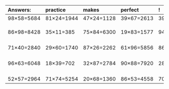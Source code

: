 | Answers: | practice | makes | perfect | ! |
| :--- | :--- | :--- | :--- | :--- |
| 98×58=5684 | 81×24=1944 | 47×24=1128 | 39×67=2613 | 39×25=975 | 
|   |   |   |   |   | 
|   |   |   |   |   | 
|   |   |   |   |   | 
| 86×98=8428 | 35×11=385 | 75×84=6300 | 19×83=1577 | 94×82=7708 | 
|   |   |   |   |   | 
|   |   |   |   |   | 
|   |   |   |   |   | 
|   |   |   |   |   | 
| 71×40=2840 | 29×60=1740 | 87×26=2262 | 61×96=5856 | 86×53=4558 | 
|   |   |   |   |   | 
|   |   |   |   |   | 
|   |   |   |   |   | 
|   |   |   |   |   | 
| 96×63=6048 | 18×39=702 | 32×87=2784 | 90×88=7920 | 28×26=728 | 
|   |   |   |   |   | 
|   |   |   |   |   | 
|   |   |   |   |   | 
|   |   |   |   |   | 
| 52×57=2964 | 71×74=5254 | 20×68=1360 | 86×53=4558 | 70×95=6650 | 

